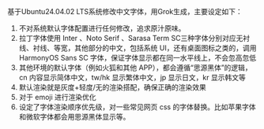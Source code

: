 基于Ubuntu24.04.02 LTS系统修改中文字体，用Grok生成，主要设定如下：
1. 不对系统默认字体配置进行任何修改，追求原汁原味。
2. 拉丁字体使用 Inter 、Noto Serif 、Sarasa Term SC三种字体分别对应无衬线、衬线、等宽，其他部分的中文，包括系统 UI，还有桌面图标之类的，调用 HarmonyOS Sans SC 字体，保证字体显示都在同一水平线上，不会忽高忽低
3. 其他环境的默认字体（例如火狐和其他 APP），都会遵循“思源黑体”的逻辑，cn 内容显示简体中文，tw/hk 显示繁体中文，jp 显示日文，kr 显示韩文等
4. 默认渲染就是灰度+轻度/无的渲染搭配，确保正确的渲染效果
5. 对于 emoji 进行渲染优化
6. 设定了字体渲染顺序优先级，对一些常见网页 css 的字体替换。比如苹果字体和微软字体都会用思源黑体显示等。

